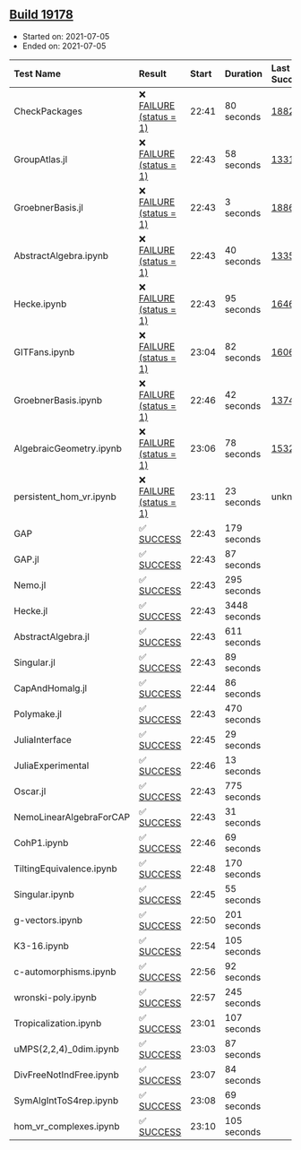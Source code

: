 ## [Build 19178](https://oscarci.mathematik.uni-kl.de/job/oscar/19178/)

* Started on: 2021-07-05
* Ended on: 2021-07-05

| Test Name    | Result | Start | Duration | Last Success | First Failure |
|:-------------|:-------|:------|:---------|:-------------|:--------------|
| CheckPackages | ❌ [FAILURE (status = 1)](https://oscarci.mathematik.uni-kl.de/job/oscar/19178/artifact/logs/build-19178/CheckPackages.log) | 22:41 | 80 seconds | [18822](https://oscarci.mathematik.uni-kl.de/job/oscar/18822/) | [18823](https://oscarci.mathematik.uni-kl.de/job/oscar/18823/) |
| GroupAtlas.jl | ❌ [FAILURE (status = 1)](https://oscarci.mathematik.uni-kl.de/job/oscar/19178/artifact/logs/build-19178/GroupAtlas.jl.log) | 22:43 | 58 seconds | [13311](https://oscarci.mathematik.uni-kl.de/job/oscar/13311/) | [13312](https://oscarci.mathematik.uni-kl.de/job/oscar/13312/) |
| GroebnerBasis.jl | ❌ [FAILURE (status = 1)](https://oscarci.mathematik.uni-kl.de/job/oscar/19178/artifact/logs/build-19178/GroebnerBasis.jl.log) | 22:43 | 3 seconds | [18864](https://oscarci.mathematik.uni-kl.de/job/oscar/18864/) | [18865](https://oscarci.mathematik.uni-kl.de/job/oscar/18865/) |
| AbstractAlgebra.ipynb | ❌ [FAILURE (status = 1)](https://oscarci.mathematik.uni-kl.de/job/oscar/19178/artifact/logs/build-19178/AbstractAlgebra.ipynb.log) | 22:43 | 40 seconds | [13355](https://oscarci.mathematik.uni-kl.de/job/oscar/13355/) | [13356](https://oscarci.mathematik.uni-kl.de/job/oscar/13356/) |
| Hecke.ipynb | ❌ [FAILURE (status = 1)](https://oscarci.mathematik.uni-kl.de/job/oscar/19178/artifact/logs/build-19178/Hecke.ipynb.log) | 22:43 | 95 seconds | [16463](https://oscarci.mathematik.uni-kl.de/job/oscar/16463/) | [16464](https://oscarci.mathematik.uni-kl.de/job/oscar/16464/) |
| GITFans.ipynb | ❌ [FAILURE (status = 1)](https://oscarci.mathematik.uni-kl.de/job/oscar/19178/artifact/logs/build-19178/GITFans.ipynb.log) | 23:04 | 82 seconds | [16068](https://oscarci.mathematik.uni-kl.de/job/oscar/16068/) | [16069](https://oscarci.mathematik.uni-kl.de/job/oscar/16069/) |
| GroebnerBasis.ipynb | ❌ [FAILURE (status = 1)](https://oscarci.mathematik.uni-kl.de/job/oscar/19178/artifact/logs/build-19178/GroebnerBasis.ipynb.log) | 22:46 | 42 seconds | [13748](https://oscarci.mathematik.uni-kl.de/job/oscar/13748/) | [13749](https://oscarci.mathematik.uni-kl.de/job/oscar/13749/) |
| AlgebraicGeometry.ipynb | ❌ [FAILURE (status = 1)](https://oscarci.mathematik.uni-kl.de/job/oscar/19178/artifact/logs/build-19178/AlgebraicGeometry.ipynb.log) | 23:06 | 78 seconds | [15322](https://oscarci.mathematik.uni-kl.de/job/oscar/15322/) | [15323](https://oscarci.mathematik.uni-kl.de/job/oscar/15323/) |
| persistent_hom_vr.ipynb | ❌ [FAILURE (status = 1)](https://oscarci.mathematik.uni-kl.de/job/oscar/19178/artifact/logs/build-19178/persistent_hom_vr.ipynb.log) | 23:11 | 23 seconds | unknown | unknown |
| GAP | ✅ [SUCCESS](https://oscarci.mathematik.uni-kl.de/job/oscar/19178/artifact/logs/build-19178/GAP.log) | 22:43 | 179 seconds |  |  |
| GAP.jl | ✅ [SUCCESS](https://oscarci.mathematik.uni-kl.de/job/oscar/19178/artifact/logs/build-19178/GAP.jl.log) | 22:43 | 87 seconds |  |  |
| Nemo.jl | ✅ [SUCCESS](https://oscarci.mathematik.uni-kl.de/job/oscar/19178/artifact/logs/build-19178/Nemo.jl.log) | 22:43 | 295 seconds |  |  |
| Hecke.jl | ✅ [SUCCESS](https://oscarci.mathematik.uni-kl.de/job/oscar/19178/artifact/logs/build-19178/Hecke.jl.log) | 22:43 | 3448 seconds |  |  |
| AbstractAlgebra.jl | ✅ [SUCCESS](https://oscarci.mathematik.uni-kl.de/job/oscar/19178/artifact/logs/build-19178/AbstractAlgebra.jl.log) | 22:43 | 611 seconds |  |  |
| Singular.jl | ✅ [SUCCESS](https://oscarci.mathematik.uni-kl.de/job/oscar/19178/artifact/logs/build-19178/Singular.jl.log) | 22:43 | 89 seconds |  |  |
| CapAndHomalg.jl | ✅ [SUCCESS](https://oscarci.mathematik.uni-kl.de/job/oscar/19178/artifact/logs/build-19178/CapAndHomalg.jl.log) | 22:44 | 86 seconds |  |  |
| Polymake.jl | ✅ [SUCCESS](https://oscarci.mathematik.uni-kl.de/job/oscar/19178/artifact/logs/build-19178/Polymake.jl.log) | 22:43 | 470 seconds |  |  |
| JuliaInterface | ✅ [SUCCESS](https://oscarci.mathematik.uni-kl.de/job/oscar/19178/artifact/logs/build-19178/JuliaInterface.log) | 22:45 | 29 seconds |  |  |
| JuliaExperimental | ✅ [SUCCESS](https://oscarci.mathematik.uni-kl.de/job/oscar/19178/artifact/logs/build-19178/JuliaExperimental.log) | 22:46 | 13 seconds |  |  |
| Oscar.jl | ✅ [SUCCESS](https://oscarci.mathematik.uni-kl.de/job/oscar/19178/artifact/logs/build-19178/Oscar.jl.log) | 22:43 | 775 seconds |  |  |
| NemoLinearAlgebraForCAP | ✅ [SUCCESS](https://oscarci.mathematik.uni-kl.de/job/oscar/19178/artifact/logs/build-19178/NemoLinearAlgebraForCAP.log) | 22:43 | 31 seconds |  |  |
| CohP1.ipynb | ✅ [SUCCESS](https://oscarci.mathematik.uni-kl.de/job/oscar/19178/artifact/logs/build-19178/CohP1.ipynb.log) | 22:46 | 69 seconds |  |  |
| TiltingEquivalence.ipynb | ✅ [SUCCESS](https://oscarci.mathematik.uni-kl.de/job/oscar/19178/artifact/logs/build-19178/TiltingEquivalence.ipynb.log) | 22:48 | 170 seconds |  |  |
| Singular.ipynb | ✅ [SUCCESS](https://oscarci.mathematik.uni-kl.de/job/oscar/19178/artifact/logs/build-19178/Singular.ipynb.log) | 22:45 | 55 seconds |  |  |
| g-vectors.ipynb | ✅ [SUCCESS](https://oscarci.mathematik.uni-kl.de/job/oscar/19178/artifact/logs/build-19178/g-vectors.ipynb.log) | 22:50 | 201 seconds |  |  |
| K3-16.ipynb | ✅ [SUCCESS](https://oscarci.mathematik.uni-kl.de/job/oscar/19178/artifact/logs/build-19178/K3-16.ipynb.log) | 22:54 | 105 seconds |  |  |
| c-automorphisms.ipynb | ✅ [SUCCESS](https://oscarci.mathematik.uni-kl.de/job/oscar/19178/artifact/logs/build-19178/c-automorphisms.ipynb.log) | 22:56 | 92 seconds |  |  |
| wronski-poly.ipynb | ✅ [SUCCESS](https://oscarci.mathematik.uni-kl.de/job/oscar/19178/artifact/logs/build-19178/wronski-poly.ipynb.log) | 22:57 | 245 seconds |  |  |
| Tropicalization.ipynb | ✅ [SUCCESS](https://oscarci.mathematik.uni-kl.de/job/oscar/19178/artifact/logs/build-19178/Tropicalization.ipynb.log) | 23:01 | 107 seconds |  |  |
| uMPS(2,2,4)_0dim.ipynb | ✅ [SUCCESS](https://oscarci.mathematik.uni-kl.de/job/oscar/19178/artifact/logs/build-19178/uMPS-2-2-4-_0dim.ipynb.log) | 23:03 | 87 seconds |  |  |
| DivFreeNotIndFree.ipynb | ✅ [SUCCESS](https://oscarci.mathematik.uni-kl.de/job/oscar/19178/artifact/logs/build-19178/DivFreeNotIndFree.ipynb.log) | 23:07 | 84 seconds |  |  |
| SymAlgIntToS4rep.ipynb | ✅ [SUCCESS](https://oscarci.mathematik.uni-kl.de/job/oscar/19178/artifact/logs/build-19178/SymAlgIntToS4rep.ipynb.log) | 23:08 | 69 seconds |  |  |
| hom_vr_complexes.ipynb | ✅ [SUCCESS](https://oscarci.mathematik.uni-kl.de/job/oscar/19178/artifact/logs/build-19178/hom_vr_complexes.ipynb.log) | 23:10 | 105 seconds |  |  |
